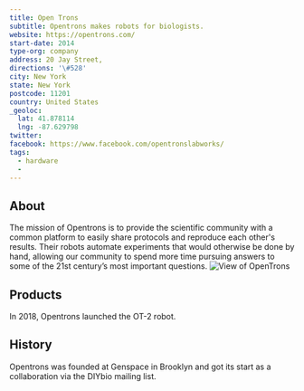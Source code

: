```yaml
---
title: Open Trons
subtitle: Opentrons makes robots for biologists.
website: https://opentrons.com/
start-date: 2014
type-org: company
address: 20 Jay Street,
directions: '\#528'
city: New York
state: New York
postcode: 11201
country: United States
_geoloc:
  lat: 41.878114
  lng: -87.629798
twitter:
facebook: https://www.facebook.com/opentronslabworks/
tags:
  - hardware
  -
---
```


## About
The mission of Opentrons is to provide the scientific community with a common platform to easily share protocols and reproduce each other's results. Their robots automate experiments that would otherwise be done by hand, allowing our community to spend more time pursuing answers to some of the 21st century’s most important questions.
<img src="https://sphere.diybio.org/startups/OpenTrons/pedestal.jpg" class="ui image fluid small-padded" alt="View of OpenTrons" />


## Products
In 2018, Opentrons launched the OT-2 robot.

## History
Opentrons was founded at Genspace in Brooklyn and got its start as a collaboration via the DIYbio mailing list.
